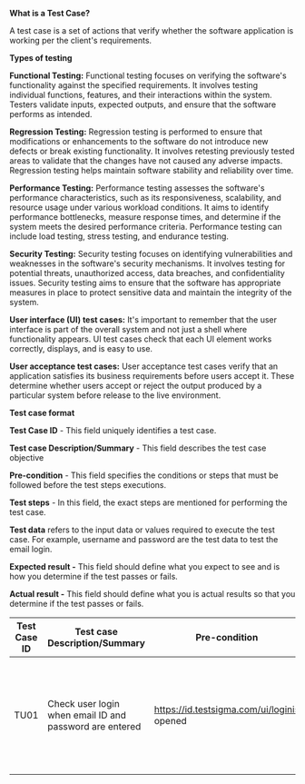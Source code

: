 **What is a Test Case?**

A test case is a set of actions that verify whether the software application is working per the client's requirements.

**Types of testing**

**Functional Testing:** Functional testing focuses on verifying the software's functionality against the specified requirements. It involves testing individual functions, features, and their interactions within the system. Testers validate inputs, expected outputs, and ensure that the software performs as intended.

**Regression Testing:** Regression testing is performed to ensure that modifications or enhancements to the software do not introduce new defects or break existing functionality. It involves retesting previously tested areas to validate that the changes have not caused any adverse impacts. Regression testing helps maintain software stability and reliability over time.

**Performance Testing:** Performance testing assesses the software's performance characteristics, such as its responsiveness, scalability, and resource usage under various workload conditions. It aims to identify performance bottlenecks, measure response times, and determine if the system meets the desired performance criteria. Performance testing can include load testing, stress testing, and endurance testing.

**Security Testing:** Security testing focuses on identifying vulnerabilities and weaknesses in the software's security mechanisms. It involves testing for potential threats, unauthorized access, data breaches, and confidentiality issues. Security testing aims to ensure that the software has appropriate measures in place to protect sensitive data and maintain the integrity of the system.

**User interface (UI) test cases:** It's important to remember that the user interface is part of the overall system and not just a shell where functionality appears. UI test cases check that each UI element works correctly, displays, and is easy to use.

**User acceptance test cases:** User acceptance test cases verify that an application satisfies its business requirements before users accept it. These determine whether users accept or reject the output produced by a particular system before release to the live environment.

**Test case format**

**Test Case ID** - This field uniquely identifies a test case.

**Test case Description/Summary** - This field describes the test case objective

**Pre-condition** - This field specifies the conditions or steps that must be followed before the test steps executions.

**Test steps** - In this field, the exact steps are mentioned for performing the test case.

**Test data** refers to the input data or values required to execute the test case. For example, username and password are the test data to test the email login.

**Expected result -** This field should define what you expect to see and is how you determine if the test passes or fails.

**Actual result -** This field should define what you is actual results so that you determine if the test passes or fails.


| Test Case ID | Test case Description/Summary                               | Pre-condition                              | Test steps                                                                      | Test Data                                      | Expected result              | Actual result        |
|--------------|-------------------------------------------------------------|--------------------------------------------|---------------------------------------------------------------------------------|------------------------------------------------|------------------------------|----------------------|
| TU01         | Check user  login when  email ID and  password are  entered | https://id.testsigma.com/ui/loginis opened | 1.Enter email ID 2. Enter password 3. Click submit User should be able to login | Email – sample@gmail.com Password – Sample@123 | User should be able to login | Login was successful |
